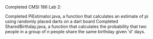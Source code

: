 Completed CMSI 186 Lab 2:

Completed PiEstimator.java, a function that calculates an estimate of pi using randomly placed darts on a dart board
Completed SharedBirthday.java, a function that calculates the probability that two people in a group of n people share the same birthday given 'd' days. 


